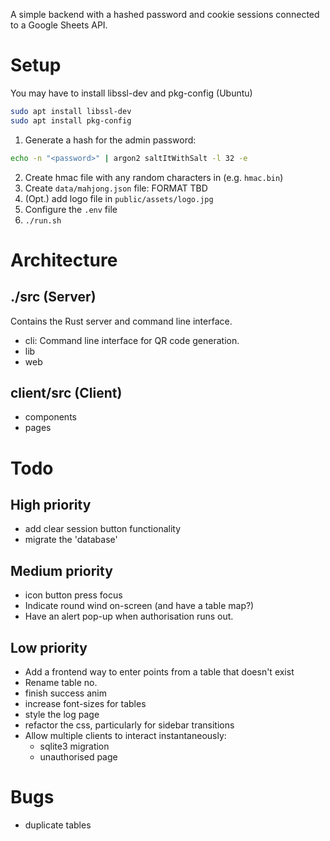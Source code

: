 A simple backend with a hashed password and cookie sessions connected to a Google Sheets API.

# Setup

You may have to install libssl-dev and pkg-config (Ubuntu)

```bash
sudo apt install libssl-dev
sudo apt install pkg-config
```

1. Generate a hash for the admin password:

```bash
echo -n "<password>" | argon2 saltItWithSalt -l 32 -e
```

2. Create hmac file with any random characters in (e.g. `hmac.bin`)
3. Create `data/mahjong.json` file:
   FORMAT TBD
4. (Opt.) add logo file in `public/assets/logo.jpg`
5. Configure the `.env` file
6. `./run.sh`

# Architecture

## ./src (Server)

Contains the Rust server and command line interface.

-   cli: Command line interface for QR code generation.
-   lib
-   web

## client/src (Client)

-   components
-   pages

# Todo

## High priority

-   add clear session button functionality
-   migrate the 'database'

## Medium priority

-   icon button press focus
-   Indicate round wind on-screen (and have a table map?)
-   Have an alert pop-up when authorisation runs out.

## Low priority

-   Add a frontend way to enter points from a table that doesn't exist
-   Rename table no.
-   finish success anim
-   increase font-sizes for tables
-   style the log page
-   refactor the css, particularly for sidebar transitions
-   Allow multiple clients to interact instantaneously:
    -   sqlite3 migration
    -   unauthorised page

# Bugs

-   duplicate tables
